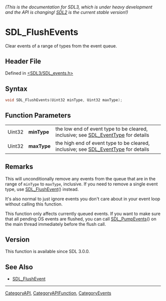###### (This is the documentation for SDL3, which is under heavy development and the API is changing! [SDL2](https://wiki.libsdl.org/SDL2/) is the current stable version!)
# SDL_FlushEvents

Clear events of a range of types from the event queue.

## Header File

Defined in [<SDL3/SDL_events.h>](https://github.com/libsdl-org/SDL/blob/main/include/SDL3/SDL_events.h)

## Syntax

```c
void SDL_FlushEvents(Uint32 minType, Uint32 maxType);
```

## Function Parameters

|        |             |                                                                                                     |
| ------ | ----------- | --------------------------------------------------------------------------------------------------- |
| Uint32 | **minType** | the low end of event type to be cleared, inclusive; see [SDL_EventType](SDL_EventType) for details  |
| Uint32 | **maxType** | the high end of event type to be cleared, inclusive; see [SDL_EventType](SDL_EventType) for details |

## Remarks

This will unconditionally remove any events from the queue that are in the
range of `minType` to `maxType`, inclusive. If you need to remove a single
event type, use [SDL_FlushEvent](SDL_FlushEvent)() instead.

It's also normal to just ignore events you don't care about in your event
loop without calling this function.

This function only affects currently queued events. If you want to make
sure that all pending OS events are flushed, you can call
[SDL_PumpEvents](SDL_PumpEvents)() on the main thread immediately before
the flush call.

## Version

This function is available since SDL 3.0.0.

## See Also

- [SDL_FlushEvent](SDL_FlushEvent)

----
[CategoryAPI](CategoryAPI), [CategoryAPIFunction](CategoryAPIFunction), [CategoryEvents](CategoryEvents)


